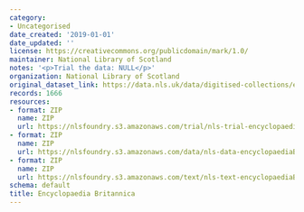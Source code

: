 ```yaml
---
category:
- Uncategorised
date_created: '2019-01-01'
date_updated: ''
license: https://creativecommons.org/publicdomain/mark/1.0/
maintainer: National Library of Scotland
notes: '<p>Trial the data: NULL</p>'
organization: National Library of Scotland
original_dataset_link: https://data.nls.uk/data/digitised-collections/encyclopaedia-britannica/
records: 1666
resources:
- format: ZIP
  name: ZIP
  url: https://nlsfoundry.s3.amazonaws.com/trial/nls-trial-encyclopaediaBritannica.zip
- format: ZIP
  name: ZIP
  url: https://nlsfoundry.s3.amazonaws.com/data/nls-data-encyclopaediaBritannica.zip
- format: ZIP
  name: ZIP
  url: https://nlsfoundry.s3.amazonaws.com/text/nls-text-encyclopaediaBritannica.zip
schema: default
title: Encyclopaedia Britannica
---
```

